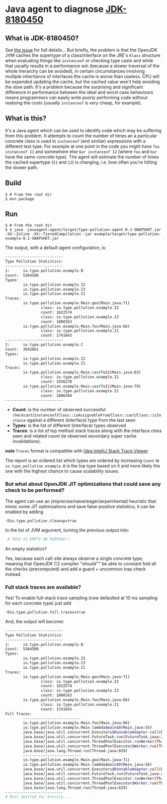 # Java agent to diagnose [JDK-8180450](https://bugs.openjdk.org/browse/JDK-8180450) 

## What is JDK-8180450?

See [the issue](https://bugs.openjdk.org/browse/JDK-8180450) for full details... 
But briefly, the problem is that the OpenJDK JVM caches the supertype of a class/interface on the JRE's `Klass` structure when evaluating things like `instanceof` or checking type casts and while that usually results in a performance win (because a slower traversal of the whole hierarchy can be avoided), in certain circumstances involving multiple inheritance of interfaces the cache is worse than useless.
CPU will be expended updating the cache, but the cached value won't help avoiding the slow path.
It's a problem because the surprising and significant difference in performance between the ideal and worst case behaviours means programmers can easily write poorly performing code without realising the costs (_usually_ `instanceof` is very cheap, for example).

## What is this?

It's a Java agent which can be used to identify code which may be suffering from this problem.
It attempts to count the number of times an a particular concrete class is used in `instanceof` (and similar) expressions with a different test type.
For example at one point in the code you might have `foo instanceof I1` and somewhere else `bar instanceof I2` (where `foo` and `bar` have the same concrete type).
The agent will estimate the number of times the cached supertype (`I1` and `I2`) is changing, i.e. how often you're hitting the slower path.

## Build

```
$ # From the root dir
$ mvn package
```

## Run

```
$ # From the root dir
$ $ java -javaagent:agent/target/type-pollution-agent-0.1-SNAPSHOT.jar -XX:-Inline -XX:-TieredCompilation -jar example/target/type-pollution-example-0.1-SNAPSHOT.jar 
```
The output, with a default agent configuration, is:
```bash
--------------------------
Type Pollution Statistics:
--------------------------
1:      io.type.pollution.example.B
Count:  5364580
Types:
        io.type.pollution.example.I2
        io.type.pollution.example.I3
        io.type.pollution.example.I1
Traces:
        io.type.pollution.example.Main.goo(Main.java:71)
                class: io.type.pollution.example.I2
                count: 1822574
                class: io.type.pollution.example.I3
                count: 1800163
        io.type.pollution.example.Main.foo(Main.java:66)
                class: io.type.pollution.example.I1
                count: 1741843
--------------------------
2:      io.type.pollution.example.C
Count:  3642662
Types:
        io.type.pollution.example.I2
        io.type.pollution.example.I1
Traces:
        io.type.pollution.example.Main.castToI2(Main.java:83)
                class: io.type.pollution.example.I2
                count: 1836278
        io.type.pollution.example.Main.castToI1(Main.java:79)
                class: io.type.pollution.example.I1
                count: 1806384
--------------------------
```
- **Count**: is the number of observed successful `checkcast`/`instanceof`/`Class::isAssignableFrom`/`Class::cast`/`Class::isInstance` 
against a different (interface) type from the last seen
- **Types**: is the list of different (interface) types observed
- **Traces**: is a list of top method stack traces along with the interface *class* seen and related *count* (ie observed 
secondary super cache invalidations). 

**note** `Traces` format is compatible with
  [Idea IntelliJ Stack Trace Viewer](https://www.jetbrains.com/help/idea/analyzing-external-stacktraces.html) 

The report is an ordered list which types are ordered by increasing `Count` ie
`io.type.pollution.example.B` is the top type based on it and more likely the one with the highest chance
to cause scalability issues.

### But what about OpenJDK JIT optimizations that could save any check to be performed?


The agent can use an (imprecise/naive/eager/experimental) heuristic that mimic some JIT
optimizations and save false-positive statistics; it can be enabled by adding
```
-Dio.type.pollution.cleanup=true
```
to the list of JVM argument, turning the previous output into:
```bash
 # THIS IS EMPTY ON PURPOSE!!
```
An empty statistics?

Yes, because each call-site always observe a single concrete type; meaning
that OpenJDK C2 compiler "should"™ be able to constant fold all the checks (precomputed)
and add a guard + uncommon trap check instead.

### Full stack traces are available?

Yes!
To enable full-stack trace sampling 
(now defaulted at 10 ms sampling for each concrete type) just add
```
-Dio.type.pollution.full.traces=true
```
And, the output will become:
```bash
--------------------------
Type Pollution Statistics:
--------------------------
1:      io.type.pollution.example.B
Count:  5364580
Types:
        io.type.pollution.example.I2
        io.type.pollution.example.I3
        io.type.pollution.example.I1
Traces:
        io.type.pollution.example.Main.goo(Main.java:71)
                class: io.type.pollution.example.I2
                count: 1822574
                class: io.type.pollution.example.I3
                count: 1800163
        io.type.pollution.example.Main.foo(Main.java:66)
                class: io.type.pollution.example.I1
                count: 1741843
Full Traces:
        --------------------------
        io.type.pollution.example.Main.foo(Main.java:66)
        io.type.pollution.example.Main.lambda$main$0(Main.java:55)
        java.base/java.util.concurrent.Executors$RunnableAdapter.call(Executors.java:515)
        java.base/java.util.concurrent.FutureTask.run(FutureTask.java:264)
        java.base/java.util.concurrent.ThreadPoolExecutor.runWorker(ThreadPoolExecutor.java:1128)
        java.base/java.util.concurrent.ThreadPoolExecutor$Worker.run(ThreadPoolExecutor.java:628)
        java.base/java.lang.Thread.run(Thread.java:829)
        --------------------------
        io.type.pollution.example.Main.goo(Main.java:71)
        io.type.pollution.example.Main.lambda$main$0(Main.java:56)
        java.base/java.util.concurrent.Executors$RunnableAdapter.call(Executors.java:515)
        java.base/java.util.concurrent.FutureTask.run(FutureTask.java:264)
        java.base/java.util.concurrent.ThreadPoolExecutor.runWorker(ThreadPoolExecutor.java:1128)
        java.base/java.util.concurrent.ThreadPoolExecutor$Worker.run(ThreadPoolExecutor.java:628)
        java.base/java.lang.Thread.run(Thread.java:829)
--------------------------        
# Rest omitted for brevity....
```


